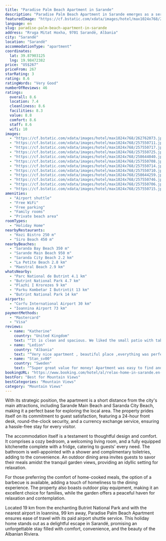 ```yaml
---
title: "Paradise Palm Beach Apartment in Sarande"
description: "Paradise Palm Beach Apartment in Sarande emerges as a serene retreat, offering guests a unique blend of comfort and convenience, just a stone's throw away from the pristine Saranda Bay Beach."
featuredImage: "https://cf.bstatic.com/xdata/images/hotel/max1024x768/262762073.jpg?k=e47f6e55f1e43a3fda11fd2b7692d0259eede35299423b00939c6f5923d297b2&o=&hp=1"
language: en
slug: paradise-palm-beach-apartment-in-sarande
address: "Rruga Mitat Hoxha, 9701 Sarandë, Albania"
city: "Sarandë"
location: "Sarandë"
accommodationType: "apartment"
coordinates:
  lat: 39.87903125
  lng: 19.98472382
price: "US$267"
priceFrom: 267
starRating: 3
rating: 8.6
ratingWords: "Very Good"
numberOfReviews: 46
ratings:
  overall: 8.6
  location: 7.4
  cleanliness: 8.6
  facilities: 8.3
  value: 8.8
  comfort: 8.6
  staff: 8.6
  wifi: 10
images:
  - "https://cf.bstatic.com/xdata/images/hotel/max1024x768/262762073.jpg?k=e47f6e55f1e43a3fda11fd2b7692d0259eede35299423b00939c6f5923d297b2&o=&hp=1"
  - "https://cf.bstatic.com/xdata/images/hotel/max1024x768/257550711.jpg?k=888bb39e0711f10af7f654320800a3efe34b51f2c4f1d92751ac9f0fb171391d&o=&hp=1"
  - "https://cf.bstatic.com/xdata/images/hotel/max1024x768/257550717.jpg?k=c5e3498d6f9d2b7ae7cc13f309e4c63d99ad8aade986a07aaf984fc490c11cc9&o=&hp=1"
  - "https://cf.bstatic.com/xdata/images/hotel/max1024x768/257550725.jpg?k=af84c5488f29a8db7876190179a3581edc6af218760edfdf540e787c7b63d0e2&o=&hp=1"
  - "https://cf.bstatic.com/xdata/images/hotel/max1024x768/258644040.jpg?k=9021e8b7043cfae1038e576bb5eaf33e9b7b4141f4d0429c025a84e06141c957&o=&hp=1"
  - "https://cf.bstatic.com/xdata/images/hotel/max1024x768/257550708.jpg?k=b5528a91f28990b8d2496037e7666dbf397316f67b7f08abd1f37677257ff712&o=&hp=1"
  - "https://cf.bstatic.com/xdata/images/hotel/max1024x768/257550714.jpg?k=a3b5d71e08a5ead03e175c2354d74a3f25aa7755823394e31617e44ee0e24985&o=&hp=1"
  - "https://cf.bstatic.com/xdata/images/hotel/max1024x768/257550710.jpg?k=ad32e5fdc8816a1c677994740ba012a9c08f818cb6e2722a3eb00f6aa07d44cf&o=&hp=1"
  - "https://cf.bstatic.com/xdata/images/hotel/max1024x768/258644259.jpg?k=16a18de7185bb2e743266be4e75d3797c849244ecba1d6600c07a952303fe9b1&o=&hp=1"
  - "https://cf.bstatic.com/xdata/images/hotel/max1024x768/257550746.jpg?k=7888c66cba68d62b71ce404fcd8cc4063da4409141924d77dba057803433d612&o=&hp=1"
  - "https://cf.bstatic.com/xdata/images/hotel/max1024x768/257550706.jpg?k=e705c8331cffa32191173aa063db5d5db0d81a11c6e17432891f1994ac34caee&o=&hp=1"
  - "https://cf.bstatic.com/xdata/images/hotel/max1024x768/257550715.jpg?k=35ea6ee354c61346217f9a9d581d91d9cf092179e382bf66911afd9ab00b1efd&o=&hp=1"
amenities:
  - "Airport shuttle"
  - "Free WiFi"
  - "Free parking"
  - "Family rooms"
  - "Private beach area"
roomTypes:
  - "Holiday Home"
nearbyRestaurants:
  - "Kozi Bistro 250 m"
  - "Siro Beach 450 m"
nearbyBeaches:
  - "Saranda Bay Beach 350 m"
  - "Sarande Main Beach 950 m"
  - "Saranda City Beach 2.2 km"
  - "La Petite Beach 2.8 km"
  - "Maestral Beach 2.9 km"
whatsNearby:
  - "Parc National de Butrint 4.1 km"
  - "Butrint National Park 4.7 km"
  - "Plazhi I Krorezes 9 km"
  - "Parku Kombetar I Butrintit 13 km"
  - "Butrint National Park 14 km"
airports:
  - "Corfu International Airport 30 km"
  - "Ioannina Airport 73 km"
paymentMethods:
  - "Mastercard"
  - "Visa"
reviews:
  - name: "Katherine"
    country: "United Kingdom"
    text: "“It is clean and spacious. We liked the small patio with table and chairs. The bed is comfortable. Safe parking on the road. Quiet. It really isn’t too far to walk into town.”"
  - name: "Ledion"
    country: "Albania"
    text: "“Very nice apartment , beautiful place ,everything was perfect .”"
  - name: "Stan_sv00"
    country: "Sweden"
    text: "“Super great value for money! Apartment was easy to find and the owners were very polite, friendly and always responding. Apartment was super clean, all areas! Bed was very comfortable and linen/towels - clean. The bathroom was super clean, super...”"
bookingURL: "https://www.booking.com/hotel/al/relax-home-in-sarande.en-gb.html?aid=8035640"
bestFor: "Best for Mountain Views"
bestCategories: "Mountain Views"
category: "Mountain Views"
---
```


With its strategic position, the apartment is a short distance from the city's main attractions, including Sarande Main Beach and Saranda City Beach, making it a perfect base for exploring the local area. The property prides itself on its commitment to guest satisfaction, featuring a 24-hour front desk, round-the-clock security, and a currency exchange service, ensuring a hassle-free stay for every visitor.

The accommodation itself is a testament to thoughtful design and comfort. It comprises a cozy bedroom, a welcoming living room, and a fully equipped kitchenette complete with a fridge, catering to guests' every need. The bathroom is well-appointed with a shower and complimentary toiletries, adding to the convenience. An outdoor dining area invites guests to savor their meals amidst the tranquil garden views, providing an idyllic setting for relaxation.

For those preferring the comfort of home-cooked meals, the option of a barbecue is available, adding a touch of homeliness to the dining experience. The property also boasts outdoor play equipment, making it an excellent choice for families, while the garden offers a peaceful haven for relaxation and contemplation.

Located 19 km from the enchanting Butrint National Park and with the nearest airport in Ioannina, 99 km away, Paradise Palm Beach Apartment ensures ease of travel with its paid airport shuttle service. This holiday home stands out as a delightful escape in Sarandë, promising an unforgettable stay filled with comfort, convenience, and the beauty of the Albanian Riviera.